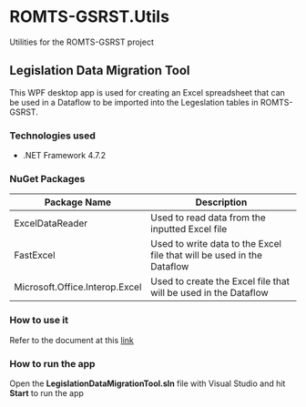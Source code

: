 # ROMTS-GSRST.Utils
Utilities for the ROMTS-GSRST project

## Legislation Data Migration Tool
This WPF desktop app is used for creating an Excel spreadsheet that can be used in a Dataflow to be imported into the Legeslation tables in ROMTS-GSRST.

### Technologies used
- .NET Framework 4.7.2

### NuGet Packages
| Package Name                | Description                         |
|--------------------------------|------------------------------------------------------------------------|
| ExcelDataReader                | Used to read data from the inputted Excel file
| FastExcel                      | Used to write data to the Excel file that will be used in the Dataflow |
| Microsoft.Office.Interop.Excel | Used to create the Excel file that will be used in the Dataflow        |

### How to use it
Refer to the document at this [link](https://034gc.sharepoint.com/:w:/r/sites/SolutionsCenterProjectsProjetsduCentredessolutions-ROM-TS/_layouts/15/Doc.aspx?sourcedoc=%7BE46490BC-C759-48A1-81C8-708BCB6AD262%7D&file=How%20to%20migrate%20Legislation%20data%20to%20a%20Dataflow.docx&action=default&mobileredirect=true)

### How to run the app
Open the **LegislationDataMigrationTool.sln** file with Visual Studio and hit **Start** to run the app
